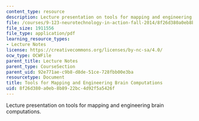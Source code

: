 ```yaml
---
content_type: resource
description: Lecture presentation on tools for mapping and engineering brain computations.
file: /courses/9-123-neurotechnology-in-action-fall-2014/8f26d380a0eb8b8922bc4d92f5a5426f_MIT9_123F14_Lec6.pdf
file_size: 1911556
file_type: application/pdf
learning_resource_types:
- Lecture Notes
license: https://creativecommons.org/licenses/by-nc-sa/4.0/
ocw_type: OCWFile
parent_title: Lecture Notes
parent_type: CourseSection
parent_uid: 92e771ae-c9b8-d8de-51ce-728fbb00e3ba
resourcetype: Document
title: Tools for Mapping and Engineering Brain Computations
uid: 8f26d380-a0eb-8b89-22bc-4d92f5a5426f
---
```

Lecture presentation on tools for mapping and engineering brain computations.